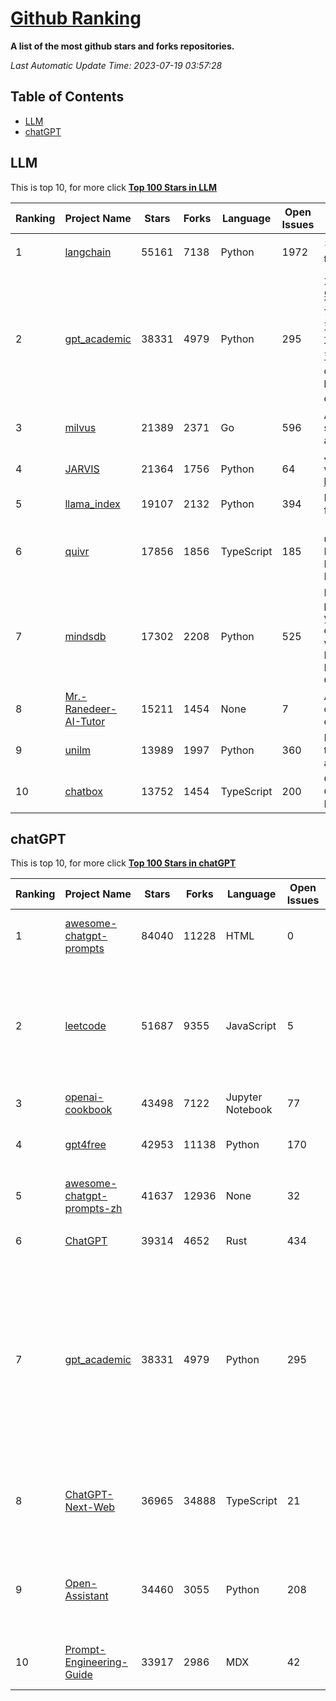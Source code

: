[Github Ranking](./README.md)
==========

**A list of the most github stars and forks repositories.**

*Last Automatic Update Time: 2023-07-19 03:57:28*

## Table of Contents
 * [LLM](#LLM)
 * [chatGPT](#chatGPT)

## LLM

This is top 10, for more click **[Top 100 Stars in LLM](Top100/LLM.md)**

| Ranking | Project Name | Stars | Forks | Language | Open Issues | Description | Last Commit |
| ------- | ------------ | ----- | ----- | -------- | ----------- | ----------- | ----------- |
| 1 | [langchain](https://github.com/hwchase17/langchain) | 55161 | 7138 | Python | 1972 | ⚡ Building applications with LLMs through composability ⚡ | 2023-07-19T02:37:31Z |
| 2 | [gpt_academic](https://github.com/binary-husky/gpt_academic) | 38331 | 4979 | Python | 295 | 为ChatGPT/GLM提供图形交互界面，特别优化论文阅读/润色/写作体验，模块化设计，支持自定义快捷按钮&函数插件，支持Python和C++等项目剖析&自译解功能，PDF/LaTex论文翻译&总结功能，支持并行问询多种LLM模型，支持清华chatglm2等本地模型。兼容复旦MOSS, llama, rwkv, newbing, claude, claude2等 | 2023-07-19T02:15:15Z |
| 3 | [milvus](https://github.com/milvus-io/milvus) | 21389 | 2371 | Go | 596 | A cloud-native vector database, storage for next generation AI applications | 2023-07-19T03:44:58Z |
| 4 | [JARVIS](https://github.com/microsoft/JARVIS) | 21364 | 1756 | Python | 64 | JARVIS, a system to connect LLMs with ML community. Paper: https://arxiv.org/pdf/2303.17580.pdf | 2023-06-30T12:32:58Z |
| 5 | [llama_index](https://github.com/jerryjliu/llama_index) | 19107 | 2132 | Python | 394 | LlamaIndex (GPT Index) is a data framework for your LLM applications | 2023-07-19T03:34:09Z |
| 6 | [quivr](https://github.com/StanGirard/quivr) | 17856 | 1856 | TypeScript | 185 | 🧠 Dump all your files and chat with it using your Generative AI Second Brain using LLMs ( GPT 3.5/4, Private, Anthropic, VertexAI ) & Embeddings 🧠  | 2023-07-18T23:25:29Z |
| 7 | [mindsdb](https://github.com/mindsdb/mindsdb) | 17302 | 2208 | Python | 525 | MindsDB is a leading open-source platform for building AI Logic into your applications using your existing developer skills. It's a Central Hub where you can Deploy and Manage Hundreds of AI Engines and Data Integrations and Automate your Generative AI workflows. | 2023-07-18T22:25:09Z |
| 8 | [Mr.-Ranedeer-AI-Tutor](https://github.com/JushBJJ/Mr.-Ranedeer-AI-Tutor) | 15211 | 1454 | None | 7 | A GPT-4 AI Tutor Prompt for customizable personalized learning experiences. | 2023-07-15T10:58:29Z |
| 9 | [unilm](https://github.com/microsoft/unilm) | 13989 | 1997 | Python | 360 | Large-scale Self-supervised Pre-training Across Tasks, Languages, and Modalities | 2023-07-19T03:48:18Z |
| 10 | [chatbox](https://github.com/Bin-Huang/chatbox) | 13752 | 1454 | TypeScript | 200 | Chatbox is a desktop app for GPT/LLM that supports Windows, Mac, Linux & Web Online | 2023-07-18T13:12:47Z |


## chatGPT

This is top 10, for more click **[Top 100 Stars in chatGPT](Top100/chatGPT.md)**

| Ranking | Project Name | Stars | Forks | Language | Open Issues | Description | Last Commit |
| ------- | ------------ | ----- | ----- | -------- | ----------- | ----------- | ----------- |
| 1 | [awesome-chatgpt-prompts](https://github.com/f/awesome-chatgpt-prompts) | 84040 | 11228 | HTML | 0 | This repo includes ChatGPT prompt curation to use ChatGPT better. | 2023-07-17T20:24:22Z |
| 2 | [leetcode](https://github.com/azl397985856/leetcode) | 51687 | 9355 | JavaScript | 5 | 推荐免费ChatGPT网站：www.lintcode.com/chat-gpt?utm_source=tf-github-lucifer  LeetCode Solutions: A Record of My Problem Solving Journey.( leetcode题解，记录自己的leetcode解题之路。) | 2023-07-14T10:54:32Z |
| 3 | [openai-cookbook](https://github.com/openai/openai-cookbook) | 43498 | 7122 | Jupyter Notebook | 77 | Examples and guides for using the OpenAI API | 2023-07-19T00:56:17Z |
| 4 | [gpt4free](https://github.com/xtekky/gpt4free) | 42953 | 11138 | Python | 170 | The official gpt4free repository \| various collection of powerful language models | 2023-07-19T01:32:44Z |
| 5 | [awesome-chatgpt-prompts-zh](https://github.com/PlexPt/awesome-chatgpt-prompts-zh) | 41637 | 12936 | None | 32 | ChatGPT 中文调教指南。各种场景使用指南。学习怎么让它听你的话。 | 2023-07-16T17:38:12Z |
| 6 | [ChatGPT](https://github.com/lencx/ChatGPT) | 39314 | 4652 | Rust | 434 | 🔮 ChatGPT Desktop Application (Mac, Windows and Linux) | 2023-07-08T07:48:23Z |
| 7 | [gpt_academic](https://github.com/binary-husky/gpt_academic) | 38331 | 4979 | Python | 295 | 为ChatGPT/GLM提供图形交互界面，特别优化论文阅读/润色/写作体验，模块化设计，支持自定义快捷按钮&函数插件，支持Python和C++等项目剖析&自译解功能，PDF/LaTex论文翻译&总结功能，支持并行问询多种LLM模型，支持清华chatglm2等本地模型。兼容复旦MOSS, llama, rwkv, newbing, claude, claude2等 | 2023-07-19T02:15:15Z |
| 8 | [ChatGPT-Next-Web](https://github.com/Yidadaa/ChatGPT-Next-Web) | 36965 | 34888 | TypeScript | 21 | A well-designed cross-platform ChatGPT UI (Web / PWA / Linux / Win / MacOS). 一键拥有你自己的跨平台 ChatGPT 应用。 | 2023-07-19T03:45:32Z |
| 9 | [Open-Assistant](https://github.com/LAION-AI/Open-Assistant) | 34460 | 3055 | Python | 208 | OpenAssistant is a chat-based assistant that understands tasks, can interact with third-party systems, and retrieve information dynamically to do so. | 2023-07-18T11:58:23Z |
| 10 | [Prompt-Engineering-Guide](https://github.com/dair-ai/Prompt-Engineering-Guide) | 33917 | 2986 | MDX | 42 | 🐙 Guides, papers, lecture, notebooks and resources for prompt engineering | 2023-07-14T17:31:36Z |

